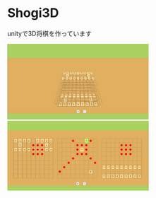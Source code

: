 # Shogi3D
unityで3D将棋を作っています

<img src="https://github.com/khata1007/Shogi3D/blob/master/ReadmeImages/shogi1.png" width="320px">
<img src="https://github.com/khata1007/Shogi3D/blob/master/ReadmeImages/shogi2.png" width="320px">
